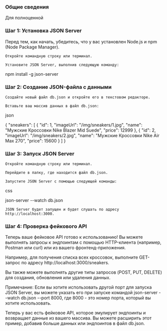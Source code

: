 ### Общие сведения
Для полноценной 


### Шаг 1: Установка JSON Server
Перед тем, как начать, убедитесь, что у вас установлен Node.js и npm (Node Package Manager).

    Откройте командную строку или терминал.

    Установите JSON Server, выполнив следующую команду:

npm install -g json-server

### Шаг 2: Создание JSON-файла с данными

    Создайте новый файл db.json и откройте его в текстовом редакторе.

    Вставьте ваш массив данных в файл db.json:

json

{
  "sneakers": [
    {
      "id": 1,
      "imageUrl": "/img/sneakers/1.jpg",
      "name": "Мужские Кроссовки Nike Blazer Mid Suede",
      "price": 12999
    },
    {
      "id": 2,
      "imageUrl": "/img/sneakers/2.jpg",
      "name": "Мужские Кроссовки Nike Air Max 270",
      "price": 15600
    }
  ]
}

### Шаг 3: Запуск JSON Server

    Откройте командную строку или терминал.

    Перейдите в папку, где находится файл db.json.

    Запустите JSON Server с помощью следующей команды:

css

json-server --watch db.json

    JSON Server будет запущен и будет слушать по адресу http://localhost:3000.

### Шаг 4: Проверка фейкового API
Теперь ваше фейковое API готово к использованию! Вы можете выполнять запросы к эндпоинтам с помощью HTTP-клиента (например, Postman или curl) или из вашего фронтенд-приложения.

Например, для получения списка всех кроссовок, выполните GET-запрос по адресу http://localhost:3000/sneakers.

Вы также можете выполнять другие типы запросов (POST, PUT, DELETE) для создания, обновления или удаления данных.

Примечание: Если вы хотите использовать другой порт для запуска JSON Server, вы можете указать его при запуске командой json-server --watch db.json --port 8000, где 8000 - это номер порта, который вы хотите использовать.

Теперь у вас есть фейковое API, которое эмулирует эндпоинты и возвращает данные из вашего массива. Вы можете расширить этот пример, добавив больше данных или эндпоинтов в файл db.json.